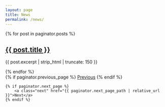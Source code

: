 ```yaml
---
layout: page
title: News
permalink: /news/
---
```


<div class="posts">
    {% for post in paginator.posts %}
        <div class="post-teaser">
            <h2><a href="{{ post.url | relative_url }}">{{ post.title }}</a></h2>
            <p>{{ post.excerpt | strip_html | truncate: 150 }}</p>
        </div>
    {% endfor %}
</div>

<div class="pagination">
    {% if paginator.previous_page %}
        <a class="previous" href="{{ paginator.previous_page_path | relative_url }}">Previous</a>
    {% endif %}

    {% if paginator.next_page %}
        <a class="next" href="{{ paginator.next_page_path | relative_url }}">Next</a>
    {% endif %}
</div>
